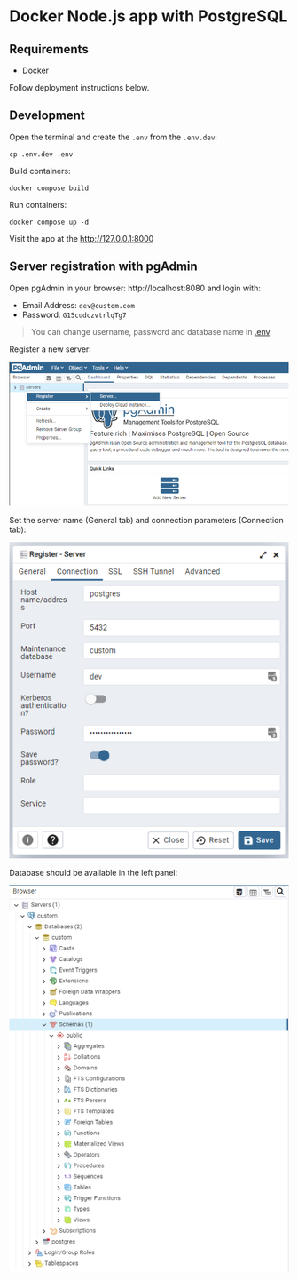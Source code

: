 # Docker Node.js app with PostgreSQL

## Requirements

- Docker

Follow deployment instructions below.

## Development
Open the terminal and create the ``.env`` from the ``.env.dev``:
```
cp .env.dev .env
```

Build containers:
```
docker compose build
```

Run containers:
```
docker compose up -d
```

Visit the app at the http://127.0.0.1:8000

## Server registration with pgAdmin

Open pgAdmin in your browser: http://localhost:8080 and login with:

- Email Address: `dev@custom.com`
- Password: `G15cudczvtrlqTg7`

> You can change username, password and database name in [.env](.env).

Register a new server:

![pgAdmin Register Server](steps/step1.png)

Set the server name (General tab) and connection parameters (Connection tab):

![pgAdmin Register Server 2](steps/step2.png)

Database should be available in the left panel:

![pgAdmin Register Server 3](steps/step3.png)